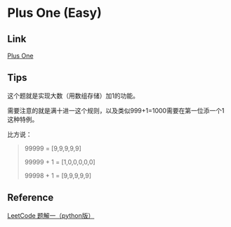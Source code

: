 # Plus One (Easy)

## Link

[Plus One](https://leetcode.com/problems/plus-one/)

## Tips

这个题就是实现大数（用数组存储）加1的功能。

需要注意的就是满十进一这个规则，以及类似999+1=1000需要在第一位添一个1这种特例。

比方说：

> 99999 = [9,9,9,9,9]
>
> 99999 + 1 = [1,0,0,0,0,0]
>
> 99998 + 1 = [9,9,9,9,9]

## Reference

[LeetCode 题解一（python版）](https://www.zybuluo.com/chanvee/note/52853)
